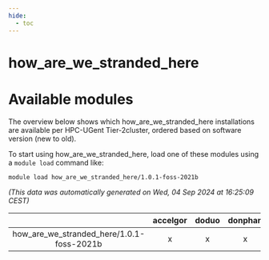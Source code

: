 ```yaml
---
hide:
  - toc
---
```


how_are_we_stranded_here
========================

# Available modules


The overview below shows which how_are_we_stranded_here installations are available per HPC-UGent Tier-2cluster, ordered based on software version (new to old).

To start using how_are_we_stranded_here, load one of these modules using a `module load` command like:

```shell
module load how_are_we_stranded_here/1.0.1-foss-2021b
```

*(This data was automatically generated on Wed, 04 Sep 2024 at 16:25:09 CEST)*  

| |accelgor|doduo|donphan|gallade|joltik|shinx|skitty|
| :---: | :---: | :---: | :---: | :---: | :---: | :---: | :---: |
|how_are_we_stranded_here/1.0.1-foss-2021b|x|x|x|-|x|-|x|
